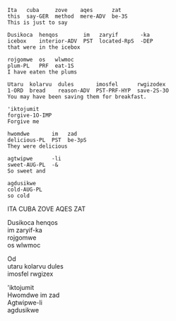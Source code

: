 ```
Ita   cuba     zove    aqes      zat
this  say-GER  method  mere-ADV  be-3S
This is just to say

Dusikoca  henqos        im   zaryif       -ka
icebox    interior-ADV  PST  located-RpS  -DEP
that were in the icebox

rojgomwe  os   wlwmoc
plum-PL   PRF  eat-1S
I have eaten the plums

Utaru  kolarvu  dules       imosfel      rwgizodex
1-ORD  bread    reason-ADV  PST-PRF-HYP  save-2S-3O
You may have been saving them for breakfast.

'iktojumit
forgive-1O-IMP
Forgive me

hwomdwe       im   zad
delicious-PL  PST  be-3pS
They were delicious

agtwipwe      -li
sweet-AUG-PL  -&
So sweet and

agdusikwe
cold-AUG-PL
so cold
```

ITA CUBA ZOVE AQES ZAT

Dusikoca henqos  
im zaryif-ka  
rojgomwe  
os wlwmoc

Od  
utaru kolarvu dules  
imosfel rwgizex

'iktojumit  
Hwomdwe im zad  
Agtwipwe-li  
agdusikwe

